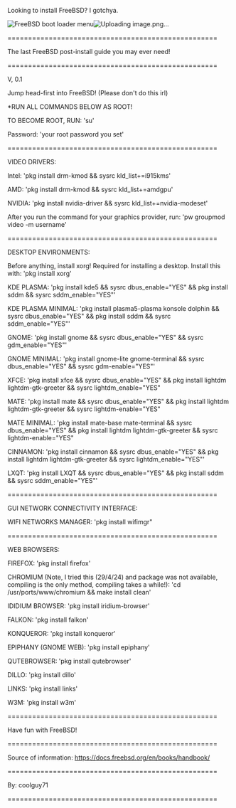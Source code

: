 Looking to install FreeBSD? I gotchya.

<img src="https://docs.freebsd.org/images/books/handbook/bsdinstall/bsdinstall-newboot-loader-menu.png" alt="FreeBSD boot loader menu"/>![Uploading image.png…]()


===================================================

The last FreeBSD post-install guide you may ever need!

===================================================

V, 0.1

Jump head-first into FreeBSD! (Please don't do this irl)

*RUN ALL COMMANDS BELOW AS ROOT! 

TO BECOME ROOT, RUN: 'su'

Password: 'your root password you set'

===================================================

VIDEO DRIVERS:

Intel: 'pkg install drm-kmod && sysrc kld_list+=i915kms'

AMD: 'pkg install drm-kmod && sysrc kld_list+=amdgpu'

NVIDIA: 'pkg install nvidia-driver && sysrc kld_list+=nvidia-modeset'

After you run the command for your graphics provider, run: 'pw groupmod video -m username'

===================================================

DESKTOP ENVIRONMENTS:

Before anything, install xorg! Required for installing a desktop. Install this with: 'pkg install xorg'

KDE PLASMA: 'pkg install kde5 && sysrc dbus_enable="YES" && pkg install sddm && sysrc sddm_enable="YES"'

KDE PLASMA MINIMAL: 'pkg install plasma5-plasma konsole dolphin && sysrc dbus_enable="YES" && pkg install sddm && sysrc sddm_enable="YES"'

GNOME: 'pkg install gnome && sysrc dbus_enable="YES" && sysrc gdm_enable="YES"'

GNOME MINIMAL: 'pkg install gnome-lite gnome-terminal && sysrc dbus_enable="YES" && sysrc gdm-enable="YES"'

XFCE: 'pkg install xfce && sysrc dbus_enable="YES" && pkg install lightdm lightdm-gtk-greeter && sysrc lightdm_enable="YES"

MATE: 'pkg install mate && sysrc dbus_enable="YES" && pkg install lightdm lightdm-gtk-greeter && sysrc lightdm-enable="YES"

MATE MINIMAL: 'pkg install mate-base mate-terminal && sysrc dbus_enable="YES" && pkg install lightdm lightdm-gtk-greeter && sysrc lightdm-enable="YES"

CINNAMON: 'pkg install cinnamon && sysrc dbus_enable="YES" && pkg install lightdm lightdm-gtk-greeter && sysrc lightdm_enable="YES"'

LXQT: 'pkg install LXQT && sysrc dbus_enable="YES" && pkg install sddm && sysrc sddm_enable="YES"'

===================================================

GUI NETWORK CONNECTIVITY INTERFACE:

WIFI NETWORKS MANAGER: 'pkg install wifimgr"

===================================================

WEB BROWSERS:

FIREFOX: 'pkg install firefox'

CHROMIUM (Note, I tried this (29/4/24) and package was not available, compiling is the only method, compiling takes a while!): 'cd /usr/ports/www/chromium && make install clean'

IDIDIUM BROWSER: 'pkg install iridium-browser'

FALKON: 'pkg install falkon'

KONQUEROR: 'pkg install konqueror'

EPIPHANY (GNOME WEB): 'pkg install epiphany'

QUTEBROWSER: 'pkg install qutebrowser'

DILLO: 'pkg install dillo'

LINKS: 'pkg install links'

W3M: 'pkg install w3m'

===================================================

Have fun with FreeBSD!

===================================================

Source of information: https://docs.freebsd.org/en/books/handbook/

===================================================

By: coolguy71 

===================================================
